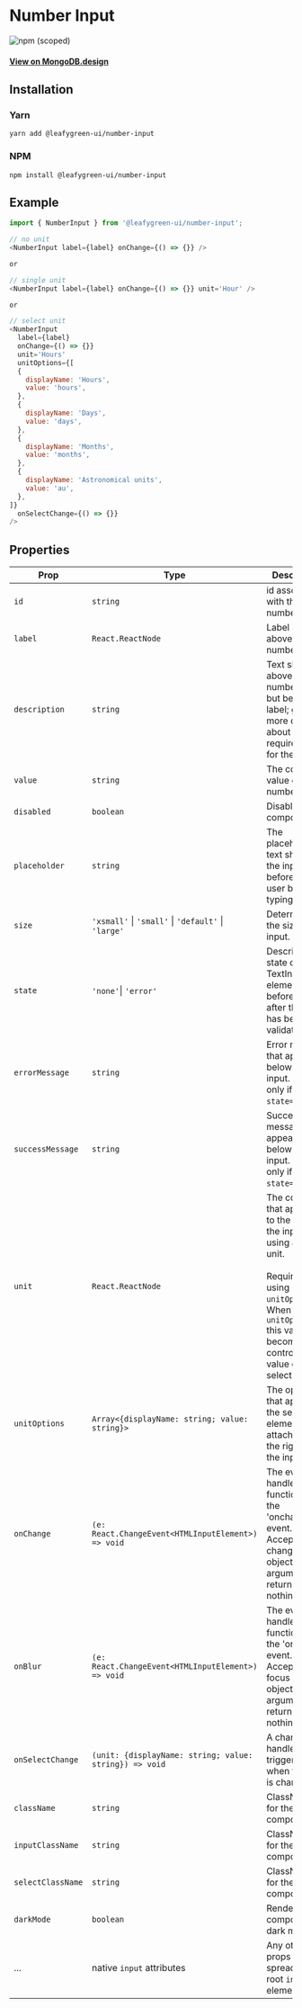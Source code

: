 # Number Input

![npm (scoped)](https://img.shields.io/npm/v/@leafygreen-ui/number-input.svg)

#### [View on MongoDB.design](https://www.mongodb.design/component/number-input/live-example/)

## Installation

### Yarn

```shell
yarn add @leafygreen-ui/number-input
```

### NPM

```shell
npm install @leafygreen-ui/number-input
```

## Example

```js
import { NumberInput } from '@leafygreen-ui/number-input';

// no unit
<NumberInput label={label} onChange={() => {}} />

or

// single unit
<NumberInput label={label} onChange={() => {}} unit='Hour' />

or

// select unit
<NumberInput
  label={label}
  onChange={() => {}}
  unit='Hours'
  unitOptions={[
  {
    displayName: 'Hours',
    value: 'hours',
  },
  {
    displayName: 'Days',
    value: 'days',
  },
  {
    displayName: 'Months',
    value: 'months',
  },
  {
    displayName: 'Astronomical units',
    value: 'au',
  },
]}
  onSelectChange={() => {}}
/>
```

## Properties

| Prop              | Type                                                   | Description                                                                                                                                                                                                  | Default                             |
| ----------------- | ------------------------------------------------------ | ------------------------------------------------------------------------------------------------------------------------------------------------------------------------------------------------------------ | ----------------------------------- |
| `id`              | `string`                                               | id associated with the number input.                                                                                                                                                                         |                                     |
| `label`           | `React.ReactNode`                                      | Label shown above the number input.                                                                                                                                                                          |                                     |
| `description`     | `string`                                               | Text shown above the number input but below the label; gives more details about the requirements for the input.                                                                                              |                                     |
| `value`           | `string`                                               | The controlled value of the number input.                                                                                                                                                                    |                                     |
| `disabled`        | `boolean`                                              | Disables the component.                                                                                                                                                                                      | `false`                             |
| `placeholder`     | `string`                                               | The placeholder text shown in the input field before the user begins typing.                                                                                                                                 |                                     |
| `size`            | `'xsmall'` \| `'small'` \| `'default'` \| `'large'`    | Determines the size of the input.                                                                                                                                                                            | `default`                           |
| `state`           | `'none'`\| `'error'`                                   | Describes the state of the TextInput element before and after the input has been validated                                                                                                                   | `'none'`                            |
| `errorMessage`    | `string`                                               | Error message that appears below the input. Renders only if `state='error'`.                                                                                                                                 | `'This input needs your attention'` |
| `successMessage`  | `string`                                               | Success message that appears below the input. Renders only if `state='valid'`.                                                                                                                               | `'Success'`                         |
| `unit`            | `React.ReactNode`                                      | The content that appears to the right of the input if using a single unit. </br> </br>Required if using `unitOptions`. When using `unitOptions` this value becomes the controlled value of the select input. | `default`                           |
| `unitOptions`     | `Array<{displayName: string; value: string}>`          | The options that appear in the select element attached to the right of the input.                                                                                                                            | `default`                           |
| `onChange`        | `(e: React.ChangeEvent<HTMLInputElement>) => void`     | The event handler function for the 'onchange' event. Accepts the change event object as its argument and returns nothing.                                                                                    |
| `onBlur`          | `(e: React.ChangeEvent<HTMLInputElement>) => void`     | The event handler function for the 'onblur' event. Accepts the focus event object as its argument and returns nothing.                                                                                       |                                     |
| `onSelectChange`  | `(unit: {displayName: string; value: string}) => void` | A change handler triggered when the unit is changed.                                                                                                                                                         |
| `className`       | `string`                                               | ClassName for the component.                                                                                                                                                                                 |                                     |
| `inputClassName`  | `string`                                               | ClassName for the input component.                                                                                                                                                                           |                                     |
| `selectClassName` | `string`                                               | ClassName for the select component.                                                                                                                                                                          |                                     |
| `darkMode`        | `boolean`                                              | Render the component in dark mode.                                                                                                                                                                           | `false`                             |
| ...               | native `input` attributes                              | Any other props will be spread on the root `input` element                                                                                                                                                   |                                     |
